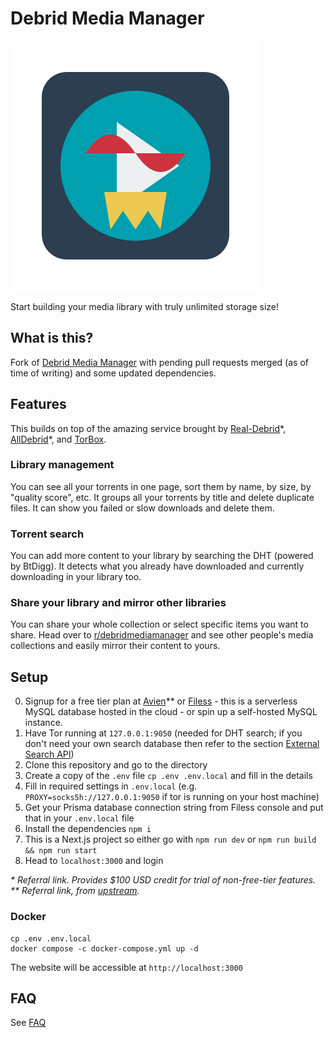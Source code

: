 # Debrid Media Manager

![ChatGPT made this logo](./.github/img/dmm-logo.svg)

Start building your media library with truly unlimited storage size!

## What is this?

Fork of [Debrid Media Manager](https://github.com/debridmediamanager/debrid-media-manager) with pending pull requests merged (as of time of writing) and some updated dependencies.

## Features

This builds on top of the amazing service brought by [Real-Debrid](http://real-debrid.com/?id=9783846)\*, [AllDebrid](https://alldebrid.com/?uid=1kk5i&lang=en)\*, and [TorBox](https://torbox.app).

### Library management

You can see all your torrents in one page, sort them by name, by size, by "quality score", etc. It groups all your torrents by title and delete duplicate files. It can show you failed or slow downloads and delete them.

### Torrent search

You can add more content to your library by searching the DHT (powered by BtDigg). It detects what you already have downloaded and currently downloading in your library too.

### Share your library and mirror other libraries

You can share your whole collection or select specific items you want to share. Head over to [r/debridmediamanager](https://www.reddit.com/r/debridmediamanager/) and see other people's media collections and easily mirror their content to yours.

## Setup

0. Signup for a free tier plan at [Avien](https://console.aiven.io/signup?referral_code=y43qqw0jci61b1ahfqo9)\*\* or [Filess](https://filess.io/) - this is a serverless MySQL database hosted in the cloud - or spin up a self-hosted MySQL instance.
1. Have Tor running at `127.0.0.1:9050` (needed for DHT search; if you don't need your own search database then refer to the section [External Search API](https://github.com/debridmediamanager/debrid-media-manager#external-search-api))
2. Clone this repository and go to the directory
3. Create a copy of the `.env` file `cp .env .env.local` and fill in the details
4. Fill in required settings in `.env.local` (e.g. `PROXY=socks5h://127.0.0.1:9050` if tor is running on your host machine)
5. Get your Prisma database connection string from Filess console and put that in your `.env.local` file
6. Install the dependencies `npm i`
7. This is a Next.js project so either go with `npm run dev` or `npm run build && npm run start`
8. Head to `localhost:3000` and login

_\* Referral link. Provides $100 USD credit for trial of non-free-tier features._
_\*\* Referral link, from [upstream](https://github.com/debridmediamanager/debrid-media-manager)._

### Docker

```shell
cp .env .env.local
docker compose -c docker-compose.yml up -d
```

The website will be accessible at `http://localhost:3000`

## FAQ

See [FAQ](https://github.com/debridmediamanager/debrid-media-manager/#FAQ)
